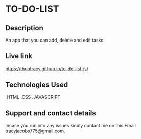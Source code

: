 # TO-DO-LIST

## Description
An app that you can add, delete and edit tasks.

## Live link
https://thuotracy.github.io/to-do-list-js/

## Technologies Used
.HTML
.CSS
.JAVASCRIPT

## Support and contact details
Incase you run into any issues kindly contact me on this Email tracyjacobs775@gmail.com.
